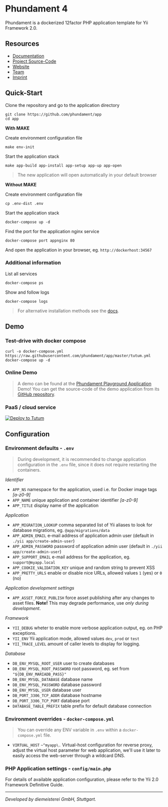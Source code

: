 Phundament 4
============

Phundament is a dockerized 12factor PHP application template for Yii Framework 2.0.

Resources
---------

- [Documentation](docs/README.md)
- [Project Source-Code](https://github.com/phundament/app)
- [Website](http://phundament.com)
- [Team](https://github.com/orgs/phundament/teams)
- [Imprint](http://herzogkommunikation.de/de/impressum-7.html)

Quick-Start
-----------

Clone the repository and go to the application directory

    git clone https://github.com/phundament/app
    cd app

**With MAKE**

Create environment configuration file

    make env-init
    
Start the application stack

    make app-build app-install app-setup app-up app-open
    
> The new application will open automatically in your default browser

**Without MAKE**

Create environment configuration file    
    
    cp .env-dist .env

Start the application stack

    docker-compose up -d

Find the port for the application nginx service

    docker-compose port appnginx 80

And open the application in your browser, eg. `http://dockerhost:34567`    


### Additional information

List all services    
    
    docker-compose ps

Show and follow logs    
    
    docker-compose logs

> For alternative installation methods see the [docs](docs/20-installation-composer.md).  

Demo
----

### Test-drive with docker compose

    curl -o docker-compose.yml https://raw.githubusercontent.com/phundament/app/master/tutum.yml    
    docker-compose up -d

### Online Demo

> A demo can be found at the [Phundament Playground Application](https://github.com/phundament/playground/blob/master/README.md) Demo! 
> You can get the source-code of the demo application from its [GitHub repository](https://github.com/phundament/playground).

### PaaS / cloud service

[![Deploy to Tutum](https://s.tutum.co/deploy-to-tutum.svg)](https://dashboard.tutum.co/stack/deploy/)

    
Configuration
-------------


### Environment defaults - `.env`

> During development, it is recommended to change application configuration in the `.env` file, since it does not require restarting the containers. 

*Identifier*

 - `APP_NS` namespace for the application, used i.e. for Docker image tags *[a-z0-9]*
 - `APP_NAME` unique application and container identifier *[a-z0-9]*
 - `APP_TITLE` display name of the application

*Application*
 
 - `APP_MIGRATION_LOOKUP` comma separated list of Yii aliases to look for database migrations, eg. `@app/migrations/data`
 - `APP_ADMIN_EMAIL` e-mail address of application admin user (default in `./yii app/create-admin-user`)
 - `APP_ADMIN_PASSWORD` password of application admin user (default in `./yii app/create-admin-user`)
 - `APP_SUPPORT_EMAIL` e-mail address for the application, eg. `support@myapp.local`
 - `APP_COOKIE_VALIDATION_KEY` unique and random string to prevent XSS
 - `APP_PRETTY_URLS` enable or disable nice URLs, allowed values `1` (yes) or `0` (no)

*Application development settings*

 - `APP_ASSET_FORCE_PUBLISH` force asset publishing after any changes to asset files. **Note!** This may degrade performance, use *only during development*.

*Framework*
 
 - `YII_DEBUG` wheter to enable more verbose application output, eg. on PHP exceptions.
 - `YII_ENV` Yii application mode, allowed values `dev`, `prod` or `test`
 - `YII_TRACE_LEVEL` amount of caller levels to display for logging.
 
*Database*
 
 - `DB_ENV_MYSQL_ROOT_USER` user to create databases
 - `DB_ENV_MYSQL_ROOT_PASSWORD` root password, eg. set from `"${DB_ENV_MARIADB_PASS}"`
 - `DB_ENV_MYSQL_DATABASE` database name
 - `DB_ENV_MYSQL_PASSWORD` database password
 - `DB_ENV_MYSQL_USER` database user
 - `DB_PORT_3306_TCP_ADDR` database hostname
 - `DB_PORT_3306_TCP_PORT` database port
 - `DATABASE_TABLE_PREFIX` table prefix for default database connection


### Environment overrides - `docker-compose.yml`

> You can override any ENV variable in `.env` within a `docker-compose.yml` file.
     
 - `VIRTUAL_HOST` `~^myapp\.` Virtual-host configuration for reverse proxy, adjust the virtual host parameter 
    for web application, we'll use it later to easily access the web-server through a wildcard DNS.


### PHP Application settings - `config/main.php`

For details of available application configuration, please refer to the Yii 2.0 Framework Definitive Guide. 

-----------

*Developed by diemeisterei GmbH, Stuttgart.*

